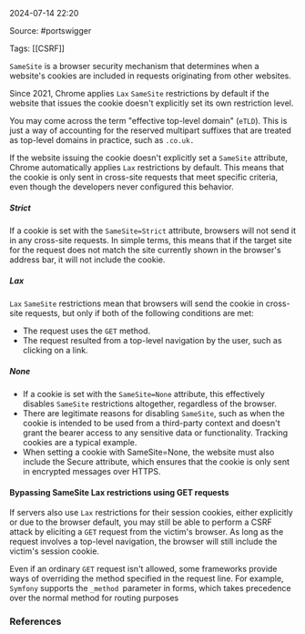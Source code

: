 
2024-07-14 22:20

Source: #portswigger 

Tags: [[CSRF]]

`SameSite` is a browser security mechanism that determines when a website's cookies are included in requests originating from other websites.

Since 2021, Chrome applies `Lax` `SameSite` restrictions by default if the website that issues the cookie doesn't explicitly set its own restriction level. 

You may come across the term "effective top-level domain" (`eTLD`). This is just a way of accounting for the reserved multipart suffixes that are treated as top-level domains in practice, such as `.co.uk.` 

If the website issuing the cookie doesn't explicitly set a `SameSite` attribute, Chrome automatically applies `Lax` restrictions by default. This means that the cookie is only sent in cross-site requests that meet specific criteria, even though the developers never configured this behavior.
##### Strict 

If a cookie is set with the `SameSite=Strict` attribute, browsers will not send it in any cross-site requests. In simple terms, this means that if the target site for the request does not match the site currently shown in the browser's address bar, it will not include the cookie. 
##### Lax

 `Lax` `SameSite` restrictions mean that browsers will send the cookie in cross-site requests, but only if both of the following conditions are met:
- The request uses the `GET` method.
- The request resulted from a top-level navigation by the user, such as clicking on a link.
##### None

- If a cookie is set with the `SameSite=None` attribute, this effectively disables `SameSite` restrictions altogether, regardless of the browser. 
- There are legitimate reasons for disabling `SameSite`, such as when the cookie is intended to be used from a third-party context and doesn't grant the bearer access to any sensitive data or functionality. Tracking cookies are a typical example. 
- When setting a cookie with SameSite=None, the website must also include the Secure attribute, which ensures that the cookie is only sent in encrypted messages over HTTPS.
#### Bypassing SameSite Lax restrictions using GET requests

If servers also use `Lax` restrictions for their session cookies, either explicitly or due to the browser default, you may still be able to perform a CSRF attack by eliciting a `GET` request from the victim's browser. 
As long as the request involves a top-level navigation, the browser will still include the victim's session cookie. 

Even if an ordinary `GET` request isn't allowed, some frameworks provide ways of overriding the method specified in the request line. For example, `Symfony` supports the `_method `parameter in forms, which takes precedence over the normal method for routing purposes




### References
